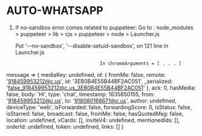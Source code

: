 # AUTO-WHATSAPP

1. If no-sandbox error comes related to puppeteer:
    Go to : node_modules > puppeteer > lib > cjs > puppeteer > node > Launcher.js 
    
    
    Put  '--no-sandbox',
         '--disable-setuid-sandbox',
                                      on 121 line in Launcher.js
                                      
                                      In chromeArguments = [ . . . ] 


 message => 
 {
  mediaKey: undefined,
  id: {
    fromMe: false,
    remote: '918459953212@c.us',
    id: '3EB0B4E55B44BF2AC051',
    _serialized: 'false_918459953212@c.us_3EB0B4E55B44BF2AC051'
  },
  ack: 0,
  hasMedia: false,
  body: 'Hi',
  type: 'chat',
  timestamp: 1635850155,
  from: '918459953212@c.us',
  to: '918080166671@c.us',
  author: undefined,
  deviceType: 'web',
  isForwarded: false,
  forwardingScore: 0,
  isStatus: false,
  isStarred: false,
  broadcast: false,
  fromMe: false,
  hasQuotedMsg: false,
  location: undefined,
  vCards: [],
  inviteV4: undefined,
  mentionedIds: [],
  orderId: undefined,
  token: undefined,
  links: []
}
